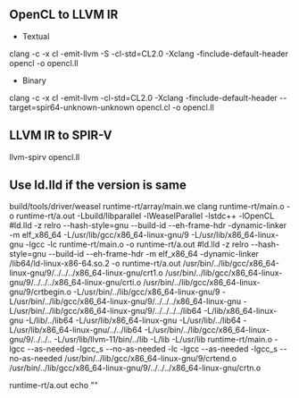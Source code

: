## OpenCL to LLVM IR

- Textual

clang -c -x cl -emit-llvm -S -cl-std=CL2.0 -Xclang -finclude-default-header opencl -o opencl.ll

- Binary

clang -c -x cl -emit-llvm -cl-std=CL2.0 -Xclang -finclude-default-header --target=spir64-unknown-unknown opencl.cl -o opencl.ll

## LLVM IR to SPIR-V

llvm-spirv opencl.ll

## Use ld.lld if the version is same

build/tools/driver/weasel runtime-rt/array/main.we
clang runtime-rt/main.o -o runtime-rt/a.out -Lbuild/libparallel -lWeaselParallel -lstdc++ -lOpenCL
#ld.lld -z relro --hash-style=gnu --build-id --eh-frame-hdr -dynamic-linker -m elf_x86_64 -L/usr/lib/gcc/x86_64-linux-gnu/9 -L/usr/lib/x86_64-linux-gnu -lgcc -lc runtime-rt/main.o -o runtime-rt/a.out
#ld.lld -z relro --hash-style=gnu --build-id --eh-frame-hdr -m elf_x86_64 -dynamic-linker /lib64/ld-linux-x86-64.so.2 -o runtime-rt/a.out /usr/bin/../lib/gcc/x86_64-linux-gnu/9/../../../x86_64-linux-gnu/crt1.o /usr/bin/../lib/gcc/x86_64-linux-gnu/9/../../../x86_64-linux-gnu/crti.o /usr/bin/../lib/gcc/x86_64-linux-gnu/9/crtbegin.o -L/usr/bin/../lib/gcc/x86_64-linux-gnu/9 -L/usr/bin/../lib/gcc/x86_64-linux-gnu/9/../../../x86_64-linux-gnu -L/usr/bin/../lib/gcc/x86_64-linux-gnu/9/../../../../lib64 -L/lib/x86_64-linux-gnu -L/lib/../lib64 -L/usr/lib/x86_64-linux-gnu -L/usr/lib/../lib64 -L/usr/lib/x86_64-linux-gnu/../../lib64 -L/usr/bin/../lib/gcc/x86_64-linux-gnu/9/../../.. -L/usr/lib/llvm-11/bin/../lib -L/lib -L/usr/lib runtime-rt/main.o -lgcc --as-needed -lgcc_s --no-as-needed -lc -lgcc --as-needed -lgcc_s --no-as-needed /usr/bin/../lib/gcc/x86_64-linux-gnu/9/crtend.o /usr/bin/../lib/gcc/x86_64-linux-gnu/9/../../../x86_64-linux-gnu/crtn.o

runtime-rt/a.out
echo ""
